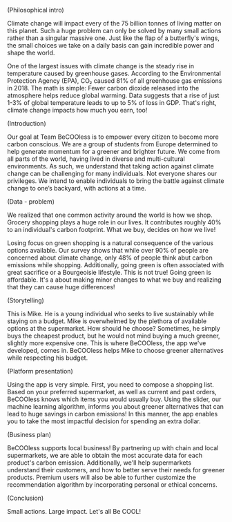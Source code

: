 
(Philosophical intro)

Climate change will impact every of the 75 billion tonnes of living matter on
this planet. Such a huge problem can only be solved by many small actions rather
than a singular massive one. Just like the flap of a butterfly's wings, the
small choices we take on a daily basis can gain incredible power and shape the
world.

One of the largest issues with climate change is the steady rise in temperature
caused by greenhouse gases. According to the Environmental Protection Agency
(EPA), CO₂ caused 81% of all greenhouse gas emissions in 2018. The math is
simple: Fewer carbon dioxide released into the atmosphere helps reduce global
warming. Data suggests that a rise of just 1-3% of global temperature leads to
up to 5% of loss in GDP. That's right, climate change impacts how much you earn,
too!

(Introduction)

Our goal at Team BeCOOless is to empower every citizen to become more carbon
conscious. We are a group of students from Europe determined to help generate
momentum for a greener and brighter future. We come from all parts of the world,
having lived in diverse and multi-cultural environments. As such, we understand
that taking action against climate change can be challenging for many
individuals. Not everyone shares our privileges. We intend to enable individuals
to bring the battle against climate change to one’s backyard, with actions at a
time.

(Data - problem)

We realized that one common activity around the world is how we shop. Grocery
shopping plays a huge role in our lives. It contributes roughly 40% to an
individual's carbon footprint. What we buy, decides on how we live!

Losing focus on green shopping is a natural consequence of the various options
available. Our survey shows that while over 90% of people are concerned about
climate change, only 48% of people think abut carbon emissions while shopping.
Additionally, going green is often associated with great sacrifice or a
Bourgeoisie lifestyle. This is not true! Going green is affordable. It's a about
making minor changes to what we buy and realizing that they can cause huge
differences!

(Storytelling)

This is Mike. He is a young individual who seeks to live sustainably while
staying on a budget. Mike is overwhelmed by the plethora of available options at
the supermarket. How should he choose? Sometimes, he simply buys the cheapest
product, but he would not mind buying a much greener, slightly more expensive
one. This is where BeCOOless, the app we've developed, comes in. BeCOOless helps
Mike to choose greener alternatives while respecting his budget.

(Platform presentation)

Using the app is very simple. First, you need to compose a shopping list. Based
on your preferred supermarket, as well as current and past orders, BeCOOless
knows which items you would usually buy. Using the slider, our machine learning
algorithm, informs you about greener alternatives that can lead to huge savings
in carbon emissions! In this manner, the app enables you to take the most
impactful decision for spending an extra dollar.

(Business plan)

BeCOOless supports local business! By partnering up with chain and local
supermarkets, we are able to obtain the most accurate data for each product's
carbon emission. Additionally, we'll help supermarkets understand their
customers, and how to better serve their needs for greener products. Premium
users will also be able to further customize the recommendation algorithm by
incorporating personal or ethical concerns.

(Conclusion)

Small actions. Large impact. Let's all Be COOL!
